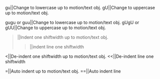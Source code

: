 gu||Change to lowercase up to motion/text obj.
gU||Change to uppercase up to motion/text obj.

gugu or guu||Change to lowercase up to motion/text obj.
gUgU or gUU||Change to uppercase up to motion/text obj.

>||Indent one shiftwidth up to motion/text obj.
>>||indent line one shiftwidth

<||De-indent one shiftwidth up to motion/text obj.
<<||De-indent line one shiftwidth

=||Auto indent up to motion/text obj.
==||Auto indent line